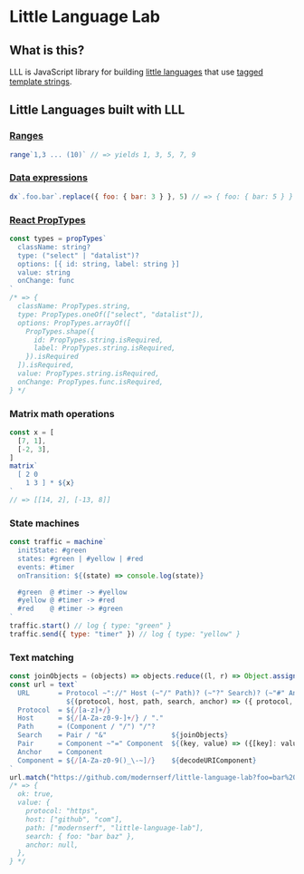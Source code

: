 # Little Language Lab

## What is this?

LLL is JavaScript library for building [little languages](http://staff.um.edu.mt/afra1/seminar/little-languages.pdf) that use [tagged template strings](http://2ality.com/2016/11/computing-tag-functions.html).

## Little Languages built with LLL

### [Ranges](https://github.com/modernserf/little-language-lab/blob/master/src/examples/range.mjs) 
```js
range`1,3 ... (10)` // => yields 1, 3, 5, 7, 9
```

### [Data expressions](http://justinfalcone.com/data-expressions/)
```js
dx`.foo.bar`.replace({ foo: { bar: 3 } }, 5) // => { foo: { bar: 5 } }
```

### [React PropTypes](https://github.com/modernserf/little-language-lab/blob/master/src/examples/prop-types.mjs)
```js
const types = propTypes`
  className: string?
  type: ("select" | "datalist")?
  options: [{ id: string, label: string }]
  value: string
  onChange: func
`
/* => {
  className: PropTypes.string,
  type: PropTypes.oneOf(["select", "datalist"]),
  options: PropTypes.arrayOf([
    PropTypes.shape({
      id: PropTypes.string.isRequired,
      label: PropTypes.string.isRequired,
    }).isRequired
  ]).isRequired,
  value: PropTypes.string.isRequired,
  onChange: PropTypes.func.isRequired,
} */
```

### Matrix math operations
```js
const x = [
  [7, 1],
  [-2, 3],
]
matrix`
  [ 2 0 
    1 3 ] * ${x}
`
// => [[14, 2], [-13, 8]]
```

### State machines
```js
const traffic = machine`
  initState: #green
  states: #green | #yellow | #red
  events: #timer
  onTransition: ${(state) => console.log(state)}

  #green  @ #timer -> #yellow
  #yellow @ #timer -> #red
  #red    @ #timer -> #green
`
traffic.start() // log { type: "green" }
traffic.send({ type: "timer" }) // log { type: "yellow" }
```

### Text matching
```js
const joinObjects = (objects) => objects.reduce((l, r) => Object.assign(l, r), {})
const url = text`
  URL       = Protocol ~"://" Host (~"/" Path)? (~"?" Search)? (~"#" Anchor)?
              ${(protocol, host, path, search, anchor) => ({ protocol, host, path, search, anchor })}
  Protocol  = ${/[a-z]+/}
  Host      = ${/[A-Za-z0-9-]+/} / "."
  Path      = (Component / "/") "/"?
  Search    = Pair / "&"                ${joinObjects}
  Pair      = Component ~"=" Component  ${(key, value) => ({[key]: value})}
  Anchor    = Component
  Component = ${/[A-Za-z0-9()_\-~]/}    ${decodeURIComponent}
`
url.match("https://github.com/modernserf/little-language-lab?foo=bar%20baz"/)
/* => { 
  ok: true, 
  value: {
    protocol: "https",
    host: ["github", "com"],
    path: ["modernserf", "little-language-lab"],
    search: { foo: "bar baz" },
    anchor: null,
  },
} */
```